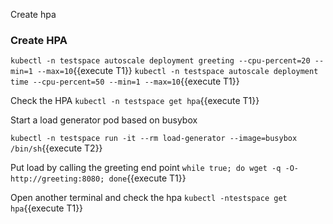
Create hpa

### Create HPA
`kubectl -n testspace autoscale deployment greeting --cpu-percent=20 --min=1 --max=10`{{execute T1}}
`kubectl -n testspace autoscale deployment time --cpu-percent=50 --min=1 --max=10`{{execute T1}}

Check the HPA
`kubectl -n testspace get hpa`{{execute T1}}

Start a load generator pod based on busybox
 
`kubectl -n testspace run -it --rm load-generator --image=busybox /bin/sh`{{execute T2}}

Put load by calling the greeting end point
`while true; do wget -q -O- http://greeting:8080; done`{{execute T1}}

Open another terminal and check the hpa
`kubectl -ntestspace get hpa`{{execute T1}}
